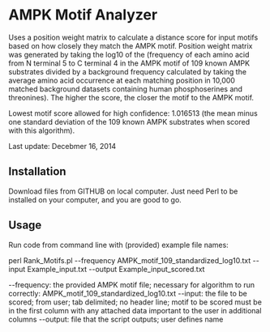 AMPK Motif Analyzer
===================

Uses a position weight matrix to calculate a distance score for input motifs based on how closely they match the AMPK motif. Position weight matrix was generated by taking the log10 of the (frequency of each amino acid from N terminal 5 to C terminal 4 in the AMPK motif of 109 known AMPK substrates divided by a background frequency calculated by taking the average amino acid occurrence at each matching position in 10,000 matched background datasets containing human phosphoserines and threonines). The higher the score, the closer the motif to the AMPK motif.

Lowest motif score allowed for high confidence: 1.016513 (the mean minus one standard deviation of the 109 known AMPK substrates when scored with this algorithm).

Last update: Decebmer 16, 2014

Installation
------------

Download files from GITHUB on local computer. Just need Perl to be installed on your computer, and you are good to go.

Usage
------------

Run code from command line with (provided) example file names:

perl Rank_Motifs.pl --frequency AMPK_motif_109_standardized_log10.txt --input Example_input.txt --output Example_input_scored.txt

--frequency: the provided AMPK motif file; necessary for algorithm to run correctly: AMPK_motif_109_standardized_log10.txt
--input: the file to be scored; from user; tab delimited; no header line; motif to be scored must be in the first column with any attached data important to the user in additional columns
--output: file that the script outputs; user defines name
